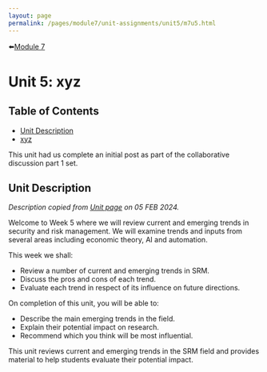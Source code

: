 ```yaml
---
layout: page
permalink: /pages/module7/unit-assignments/unit5/m7u5.html
---
```


⬅️[Module 7](/pages/module7.html)

# Unit 5: xyz

## Table of Contents

- [Unit Description](#unit-description)
- [xyz](/pages/module6/unit-assignments/unit5/xyz)

This unit had us complete an initial post as part of the collaborative discussion part 1 set.

## Unit Description

*Description copied from [Unit page](https://www.my-course.co.uk/course/view.php?id=11272&section=11) on 05 FEB 2024.*

Welcome to Week 5 where we will review current and emerging trends in security and risk management. We will examine trends and inputs from several areas including economic theory, AI and automation.

This week we shall:
- Review a number of current and emerging trends in SRM.
- Discuss the pros and cons of each trend.
- Evaluate each trend in respect of its influence on future directions.

On completion of this unit, you will be able to:
- Describe the main emerging trends in the field.
- Explain their potential impact on research.
- Recommend which you think will be most influential.

This unit reviews current and emerging trends in the SRM field and provides material to help students evaluate their potential impact.

